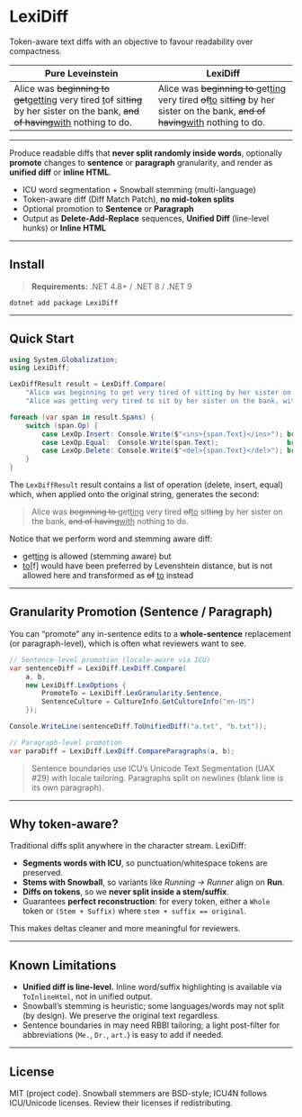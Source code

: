 # LexiDiff

Token-aware text diffs with an objective to favour readability over compactness.

| Pure Leveinstein | LexiDiff |
|------------------|----------|
| Alice was <del>beginning to get</del><ins>getting</ins> very tired <ins>t</ins>o<del>f</del> sit<del>ting</del> by her sister on the bank, <del>and of having</del><ins>with</ins> nothing to do. | Alice was <del>beginning to </del>get<ins>ting</ins> very tired <del>of</del><ins>to</ins> sit<del>ting</del> by her sister on the bank, <del>and of having</del><ins>with</ins> nothing to do. |
--------

Produce readable diffs that **never split randomly inside words**, optionally **promote** changes to **sentence** or **paragraph** granularity, and render as **unified diff** or **inline HTML**.

- ICU word segmentation + Snowball stemming (multi-language)
- Token-aware diff (Diff Match Patch), **no mid-token splits**
- Optional promotion to **Sentence** or **Paragraph**
- Output as **Delete-Add-Replace** sequences,  **Unified Diff** (line-level hunks) or **Inline HTML**

---

## Install

> **Requirements:** .NET 4.8+ / .NET 8 / .NET 9

    dotnet add package LexiDiff

---

## Quick Start

```cs
using System.Globalization;
using LexiDiff;

LexDiffResult result = LexDiff.Compare(
    "Alice was beginning to get very tired of sitting by her sister on the bank, and of having nothing to do.",
    "Alice was getting very tired to sit by her sister on the bank, with nothing to do.");

foreach (var span in result.Spans) {
    switch (span.Op) {
        case LexOp.Insert: Console.Write($"<ins>{span.Text}</ins>"); break;
        case LexOp.Equal:  Console.Write(span.Text);                 break;
        case LexOp.Delete: Console.Write($"<del>{span.Text}</del>"); break;
    }
}
```

The `LexDiffResult` result contains a list of operation (delete, insert, equal) which, when applied onto the original string, generates the second:

> Alice was <del>beginning to </del>get<ins>ting</ins> very tired <del>of</del><ins>to</ins> sit<del>ting</del> by her sister on the bank, <del>and of having</del><ins>with</ins> nothing to do.

Notice that we perform word and stemming aware diff: 
- get<u>ting</u> is allowed (stemming aware) but
- <u>to</u>[f] would have been preferred by Levenshtein distance, but is not allowed here and transformed as ~~of~~ <u>to</u> instead

---

## Granularity Promotion (Sentence / Paragraph)

You can “promote” any in-sentence edits to a **whole-sentence** replacement (or paragraph-level), which is often what reviewers want to see.

```cs
// Sentence-level promotion (locale-aware via ICU)
var sentenceDiff = LexiDiff.LexDiff.Compare(
    a, b,
    new LexiDiff.LexOptions {
        PromoteTo = LexiDiff.LexGranularity.Sentence,
        SentenceCulture = CultureInfo.GetCultureInfo("en-US")
    });

Console.WriteLine(sentenceDiff.ToUnifiedDiff("a.txt", "b.txt"));

// Paragraph-level promotion
var paraDiff = LexiDiff.LexDiff.CompareParagraphs(a, b);
```

> Sentence boundaries use ICU’s Unicode Text Segmentation (UAX #29) with locale tailoring. Paragraphs split on newlines (blank line is its own paragraph).

---

## Why token-aware?

Traditional diffs split anywhere in the character stream. LexiDiff:

- **Segments words with ICU**, so punctuation/whitespace tokens are preserved.
- **Stems with Snowball**, so variants like *Running → Runner* align on **Run**.
- **Diffs on tokens**, so we **never split inside a stem/suffix**.
- Guarantees **perfect reconstruction**: for every token, either a `Whole` token or `(Stem + Suffix)` where `stem + suffix == original`.

This makes deltas cleaner and more meaningful for reviewers.

---

## Known Limitations

- **Unified diff is line-level.** Inline word/suffix highlighting is available via `ToInlineHtml`, not in unified output.
- Snowball’s stemming is heuristic; some languages/words may not split (by design). We preserve the original text regardless.
- Sentence boundaries in may need RBBI tailoring; a light post-filter for abbreviations (`Me.`, `Dr.`, `art.`) is easy to add if needed.

---

## License

MIT (project code). Snowball stemmers are BSD-style; ICU4N follows ICU/Unicode licenses. Review their licenses if redistributing.
